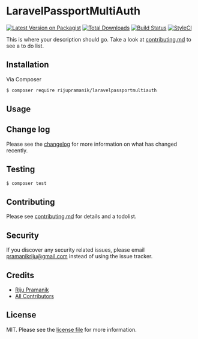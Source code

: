 # LaravelPassportMultiAuth

[![Latest Version on Packagist][ico-version]][link-packagist]
[![Total Downloads][ico-downloads]][link-downloads]
[![Build Status][ico-travis]][link-travis]
[![StyleCI][ico-styleci]][link-styleci]

This is where your description should go. Take a look at [contributing.md](contributing.md) to see a to do list.

## Installation

Via Composer

``` bash
$ composer require rijupramanik/laravelpassportmultiauth
```

## Usage

## Change log

Please see the [changelog](changelog.md) for more information on what has changed recently.

## Testing

``` bash
$ composer test
```

## Contributing

Please see [contributing.md](contributing.md) for details and a todolist.

## Security

If you discover any security related issues, please email pramanikriju@gmail.com instead of using the issue tracker.

## Credits

- [Riju Pramanik][link-author]
- [All Contributors][link-contributors]

## License

MIT. Please see the [license file](license.md) for more information.

[ico-version]: https://img.shields.io/packagist/v/rijupramanik/laravelpassportmultiauth.svg?style=flat-square
[ico-downloads]: https://img.shields.io/packagist/dt/rijupramanik/laravelpassportmultiauth.svg?style=flat-square
[ico-travis]: https://img.shields.io/travis/rijupramanik/laravelpassportmultiauth/master.svg?style=flat-square
[ico-styleci]: https://styleci.io/repos/12345678/shield

[link-packagist]: https://packagist.org/packages/rijupramanik/laravelpassportmultiauth
[link-downloads]: https://packagist.org/packages/rijupramanik/laravelpassportmultiauth
[link-travis]: https://travis-ci.org/rijupramanik/laravelpassportmultiauth
[link-styleci]: https://styleci.io/repos/12345678
[link-author]: https://github.com/rijupramanik
[link-contributors]: ../../contributors
